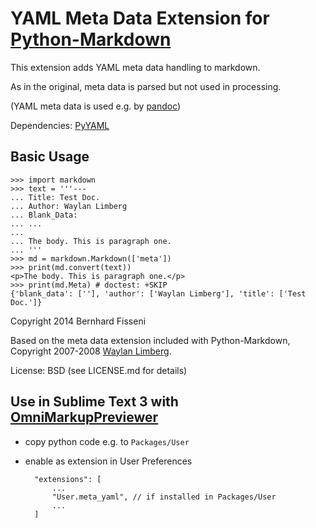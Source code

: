 # YAML Meta Data Extension for [Python-Markdown](https://github.com/waylan/Python-Markdown)

This extension adds YAML meta data handling to markdown.

As in the original, meta data is parsed but not used in processing.

(YAML meta data is used e.g. by [pandoc](http://johnmacfarlane.net/pandoc/))

Dependencies: [PyYAML](http://pyyaml.org/)

## Basic Usage

    >>> import markdown
    >>> text = '''---
    ... Title: Test Doc.
    ... Author: Waylan Limberg
    ... Blank_Data:
    ... ...
    ...
    ... The body. This is paragraph one.
    ... '''
    >>> md = markdown.Markdown(['meta'])
    >>> print(md.convert(text))
    <p>The body. This is paragraph one.</p>
    >>> print(md.Meta) # doctest: +SKIP
    {'blank_data': [''], 'author': ['Waylan Limberg'], 'title': ['Test Doc.']}
 
Copyright 2014 Bernhard Fisseni

Based on the meta data extension included with Python-Markdown,
Copyright 2007-2008 [Waylan Limberg](http://achinghead.com).

License: BSD (see LICENSE.md for details)



## Use in Sublime Text 3 with [OmniMarkupPreviewer](https://github.com/timonwong/OmniMarkupPreviewer)

- copy python code e.g. to `Packages/User`
- enable as extension in User Preferences

        "extensions": [
            ...
            "User.meta_yaml", // if installed in Packages/User
            ...
        ]

